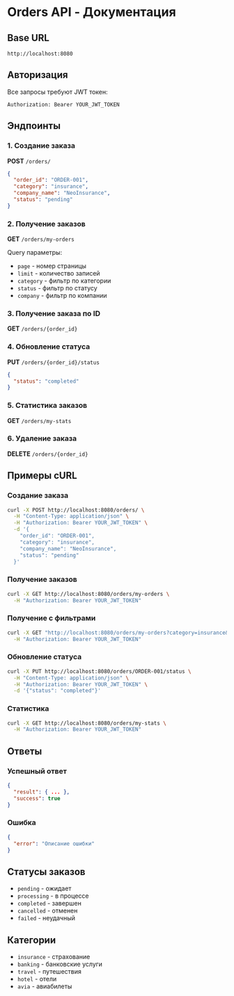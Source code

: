 # Orders API - Документация

## Base URL
```
http://localhost:8080
```

## Авторизация
Все запросы требуют JWT токен:
```
Authorization: Bearer YOUR_JWT_TOKEN
```

## Эндпоинты

### 1. Создание заказа
**POST** `/orders/`

```json
{
  "order_id": "ORDER-001",
  "category": "insurance",
  "company_name": "NeoInsurance",
  "status": "pending"
}
```

### 2. Получение заказов
**GET** `/orders/my-orders`

Query параметры:
- `page` - номер страницы
- `limit` - количество записей
- `category` - фильтр по категории
- `status` - фильтр по статусу
- `company` - фильтр по компании

### 3. Получение заказа по ID
**GET** `/orders/{order_id}`

### 4. Обновление статуса
**PUT** `/orders/{order_id}/status`

```json
{
  "status": "completed"
}
```

### 5. Статистика заказов
**GET** `/orders/my-stats`

### 6. Удаление заказа
**DELETE** `/orders/{order_id}`

## Примеры cURL

### Создание заказа
```bash
curl -X POST http://localhost:8080/orders/ \
  -H "Content-Type: application/json" \
  -H "Authorization: Bearer YOUR_JWT_TOKEN" \
  -d '{
    "order_id": "ORDER-001",
    "category": "insurance",
    "company_name": "NeoInsurance",
    "status": "pending"
  }'
```

### Получение заказов
```bash
curl -X GET http://localhost:8080/orders/my-orders \
  -H "Authorization: Bearer YOUR_JWT_TOKEN"
```

### Получение с фильтрами
```bash
curl -X GET "http://localhost:8080/orders/my-orders?category=insurance&status=pending" \
  -H "Authorization: Bearer YOUR_JWT_TOKEN"
```

### Обновление статуса
```bash
curl -X PUT http://localhost:8080/orders/ORDER-001/status \
  -H "Content-Type: application/json" \
  -H "Authorization: Bearer YOUR_JWT_TOKEN" \
  -d '{"status": "completed"}'
```

### Статистика
```bash
curl -X GET http://localhost:8080/orders/my-stats \
  -H "Authorization: Bearer YOUR_JWT_TOKEN"
```

## Ответы

### Успешный ответ
```json
{
  "result": { ... },
  "success": true
}
```

### Ошибка
```json
{
  "error": "Описание ошибки"
}
```

## Статусы заказов
- `pending` - ожидает
- `processing` - в процессе
- `completed` - завершен
- `cancelled` - отменен
- `failed` - неудачный

## Категории
- `insurance` - страхование
- `banking` - банковские услуги
- `travel` - путешествия
- `hotel` - отели
- `avia` - авиабилеты
